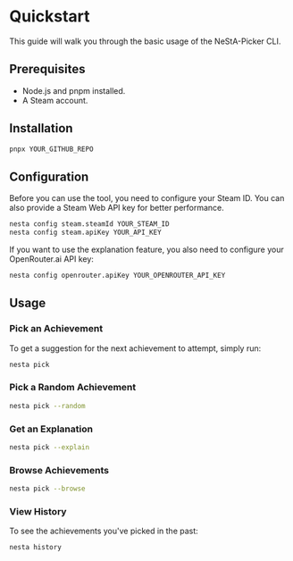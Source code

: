 # Quickstart

This guide will walk you through the basic usage of the NeStA-Picker CLI.

## Prerequisites

- Node.js and pnpm installed.
- A Steam account.

## Installation

```bash
pnpx YOUR_GITHUB_REPO
```

## Configuration

Before you can use the tool, you need to configure your Steam ID. You can also provide a Steam Web API key for better performance.

```bash
nesta config steam.steamId YOUR_STEAM_ID
nesta config steam.apiKey YOUR_API_KEY
```

If you want to use the explanation feature, you also need to configure your OpenRouter.ai API key:

```bash
nesta config openrouter.apiKey YOUR_OPENROUTER_API_KEY
```

## Usage

### Pick an Achievement

To get a suggestion for the next achievement to attempt, simply run:

```bash
nesta pick
```

### Pick a Random Achievement

```bash
nesta pick --random
```

### Get an Explanation

```bash
nesta pick --explain
```

### Browse Achievements

```bash
nesta pick --browse
```

### View History

To see the achievements you've picked in the past:

```bash
nesta history
```
